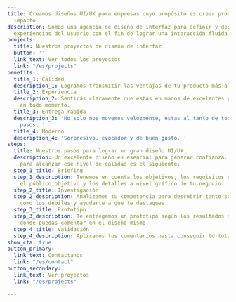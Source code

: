 ```yaml
---
title: Creamos diseños UI/UX para empresas cuyo propósito es crear productos que causen
  impacto
description: Somos una agencia de diseño de interfaz para definir y desarrollar las
  experiencias del usuario con el fin de lograr una interacción fluida con tu empresa.
projects:
  title: Nuestros proyectos de diseño de interfaz
  button: ''
  link_text: Ver todos los proyectos
  link: "/es/projects"
benefits:
  title_1: Calidad
  description_1: Logramos transmitir las ventajas de tu producto más allá de lo aparente.
  title_2: Experiencia
  description_2: Sentirás claramente que estás en manos de excelentes profesionales
    en todo momento.
  title_3: Entrega rápida
  description_3: 'No solo nos movemos velozmente, estás al tanto de todos nuestros
    pasos. '
  title_4: Moderno
  description_4: 'Sorpresivo, evocador y de buen gusto. '
steps:
  title: Nuestros pasos para lograr un gran diseño UI/UX
  description: Un excelente diseño es esencial para generar confianza. Nuestro proceso
    para alcanzar ese nivel de calidad es el siguiente.
  step_1_title: Briefing
  step_1_description: Tenemos en cuenta los objetivos, los requisitos del proyecto,
    el público objetivo y los detalles a nivel gráfico de tu negocio.
  step_2_title: Investigación
  step_2_description: Analizamos tu competencia para descubrir tanto sus puntos fuertes
    como los débiles y ayudarte a que te destaques.
  step_3_title: Prototipo
  step_3_description: Te entregamos un prototipo según los resultados de la investigación
    donde puedas comentar en el diseño mismo.
  step_4_title: Validación
  step_4_description: Aplicamos tus comentarios hasta conseguir tu total satisfacción
show_cta: true
button_primary:
  link_text: Contáctanos
  link: "/es/contact"
button_secondary:
  link_text: Ver proyectos
  link: "/es/projects"

---
```

